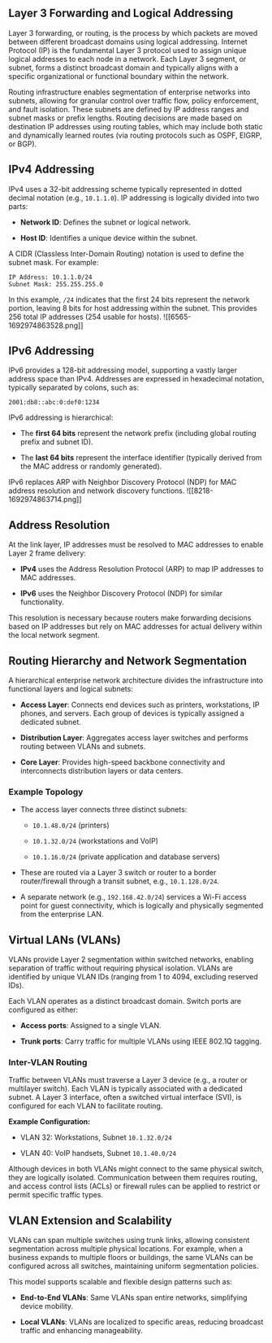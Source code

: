 ## Layer 3 Forwarding and Logical Addressing

Layer 3 forwarding, or routing, is the process by which packets are moved between different broadcast domains using logical addressing. Internet Protocol (IP) is the fundamental Layer 3 protocol used to assign unique logical addresses to each node in a network. Each Layer 3 segment, or subnet, forms a distinct broadcast domain and typically aligns with a specific organizational or functional boundary within the network.

Routing infrastructure enables segmentation of enterprise networks into subnets, allowing for granular control over traffic flow, policy enforcement, and fault isolation. These subnets are defined by IP address ranges and subnet masks or prefix lengths. Routing decisions are made based on destination IP addresses using routing tables, which may include both static and dynamically learned routes (via routing protocols such as OSPF, EIGRP, or BGP).

## IPv4 Addressing

IPv4 uses a 32-bit addressing scheme typically represented in dotted decimal notation (e.g., `10.1.1.0`). IP addressing is logically divided into two parts:

- **Network ID**: Defines the subnet or logical network.
    
- **Host ID**: Identifies a unique device within the subnet.
    

A CIDR (Classless Inter-Domain Routing) notation is used to define the subnet mask. For example:

```
IP Address: 10.1.1.0/24
Subnet Mask: 255.255.255.0
```

In this example, `/24` indicates that the first 24 bits represent the network portion, leaving 8 bits for host addressing within the subnet. This provides 256 total IP addresses (254 usable for hosts).
![[6565-1692974863528.png]]
## IPv6 Addressing

IPv6 provides a 128-bit addressing model, supporting a vastly larger address space than IPv4. Addresses are expressed in hexadecimal notation, typically separated by colons, such as:

```
2001:db8::abc:0:def0:1234
```

IPv6 addressing is hierarchical:

- The **first 64 bits** represent the network prefix (including global routing prefix and subnet ID).
    
- The **last 64 bits** represent the interface identifier (typically derived from the MAC address or randomly generated).
    

IPv6 replaces ARP with Neighbor Discovery Protocol (NDP) for MAC address resolution and network discovery functions.
![[8218-1692974863714.png]]
## Address Resolution

At the link layer, IP addresses must be resolved to MAC addresses to enable Layer 2 frame delivery:

- **IPv4** uses the Address Resolution Protocol (ARP) to map IP addresses to MAC addresses.
    
- **IPv6** uses the Neighbor Discovery Protocol (NDP) for similar functionality.
    

This resolution is necessary because routers make forwarding decisions based on IP addresses but rely on MAC addresses for actual delivery within the local network segment.

## Routing Hierarchy and Network Segmentation

A hierarchical enterprise network architecture divides the infrastructure into functional layers and logical subnets:

- **Access Layer**: Connects end devices such as printers, workstations, IP phones, and servers. Each group of devices is typically assigned a dedicated subnet.
    
- **Distribution Layer**: Aggregates access layer switches and performs routing between VLANs and subnets.
    
- **Core Layer**: Provides high-speed backbone connectivity and interconnects distribution layers or data centers.
    

### Example Topology

- The access layer connects three distinct subnets:
    
    - `10.1.48.0/24` (printers)
        
    - `10.1.32.0/24` (workstations and VoIP)
        
    - `10.1.16.0/24` (private application and database servers)
        
- These are routed via a Layer 3 switch or router to a border router/firewall through a transit subnet, e.g., `10.1.128.0/24`.
    
- A separate network (e.g., `192.168.42.0/24`) services a Wi-Fi access point for guest connectivity, which is logically and physically segmented from the enterprise LAN.
    

## Virtual LANs (VLANs)

VLANs provide Layer 2 segmentation within switched networks, enabling separation of traffic without requiring physical isolation. VLANs are identified by unique VLAN IDs (ranging from 1 to 4094, excluding reserved IDs).

Each VLAN operates as a distinct broadcast domain. Switch ports are configured as either:

- **Access ports**: Assigned to a single VLAN.
    
- **Trunk ports**: Carry traffic for multiple VLANs using IEEE 802.1Q tagging.
    

### Inter-VLAN Routing

Traffic between VLANs must traverse a Layer 3 device (e.g., a router or multilayer switch). Each VLAN is typically associated with a dedicated subnet. A Layer 3 interface, often a switched virtual interface (SVI), is configured for each VLAN to facilitate routing.

**Example Configuration:**

- VLAN 32: Workstations, Subnet `10.1.32.0/24`
    
- VLAN 40: VoIP handsets, Subnet `10.1.40.0/24`
    

Although devices in both VLANs might connect to the same physical switch, they are logically isolated. Communication between them requires routing, and access control lists (ACLs) or firewall rules can be applied to restrict or permit specific traffic types.

## VLAN Extension and Scalability

VLANs can span multiple switches using trunk links, allowing consistent segmentation across multiple physical locations. For example, when a business expands to multiple floors or buildings, the same VLANs can be configured across all switches, maintaining uniform segmentation policies.

This model supports scalable and flexible design patterns such as:

- **End-to-End VLANs**: Same VLANs span entire networks, simplifying device mobility.
    
- **Local VLANs**: VLANs are localized to specific areas, reducing broadcast traffic and enhancing manageability.